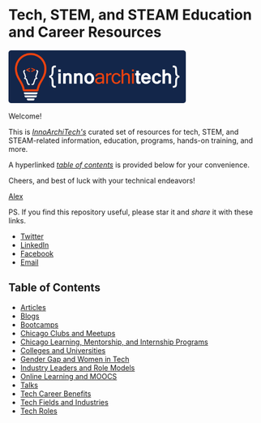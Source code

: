 # Tech, STEM, and STEAM Education and Career Resources

<p><a href="http://www.innoarchitech.com/?utm_source=github&utm_medium=repo&utm_content=repolink&utm_campaign=opensource"><img src="Assets/logo-horizontal-blue-No-Tagline.png" alt="InnoArchiTech Logo" width="350px"></a></p>

Welcome! 

This is <a href="http://www.innoarchitech.com/?utm_source=github&utm_medium=repo&utm_content=repolink&utm_campaign=opensource">_InnoArchiTech's_</a> curated set of resources for tech, STEM, and STEAM-related information, education, programs, hands-on training, and more.

A hyperlinked <a href="#toc">_table of contents_</a> is provided below for your convenience.

Cheers, and best of luck with your technical endeavors!

[Alex](http://www.innoarchitech.com/about/?utm_source=github&utm_medium=repo&utm_content=repolink&utm_campaign=opensource)

PS. If you find this repository useful, please star it and _share_ it with these links.
- [Twitter](https://twitter.com/intent/tweet?text=Tech,%20STEM,%20%26%20STEAM%20Education%20%26%20Career%20Resources%20https%3A//github.com/acastrounis/tech-stem-steam-education-career-resources%20%23Tech%20%23STEM%20%23STEAM%20%23GenderGap%20%23WomenInTech)
- [LinkedIn](https://www.linkedin.com/shareArticle?mini=true&url=https%3A//github.com/acastrounis/tech-stem-steam-education-career-resources&title=Tech,%20STEM,%20and%20STEAM%20Education%20and%20Career%20Resources&summary=&source=)
- [Facebook](https://www.facebook.com/sharer/sharer.php?u=https%3A//github.com/acastrounis/tech-stem-steam-education-career-resources)
- <a href="mailto:?&subject=GitHub Repo: Tech, STEM, and STEAM Education and Career Resources&body=Check%20out%20this%20curated%20set%20of%20resources%20for%20Tech,%20STEM,%20and%20STEAM%20education%20and%20careers!%0A%0Ahttps%3A//github.com/acastrounis/tech-stem-steam-education-career-resources%0A%0AEnjoy!">Email</a>

<h2><a name="toc">Table of Contents</a></h2>

- [Articles](https://github.com/acastrounis/tech-stem-steam-education-career-resources/blob/master/Articles.md)
- [Blogs](https://github.com/acastrounis/tech-stem-steam-education-career-resources/blob/master/Blogs.md)
- [Bootcamps](https://github.com/acastrounis/tech-stem-steam-education-career-resources/blob/master/Bootcamps.md)
- [Chicago Clubs and Meetups](https://github.com/acastrounis/tech-stem-steam-education-career-resources/blob/master/Chicago%20Clubs%20and%20Meetups.md)
- [Chicago Learning, Mentorship, and Internship Programs](https://github.com/acastrounis/tech-stem-steam-education-career-resources/blob/master/Chicago%20Learning%2C%20Mentorship%2C%20and%20Internship%20Programs.md)
- [Colleges and Universities](https://github.com/acastrounis/tech-stem-steam-education-career-resources/blob/master/Colleges%20and%20Universities.md)
- [Gender Gap and Women in Tech](https://github.com/acastrounis/tech-stem-steam-education-career-resources/blob/master/Gender%20Gap%20and%20Women%20in%20Tech.md)
- [Industry Leaders and Role Models](https://github.com/acastrounis/tech-stem-steam-education-career-resources/blob/master/Industry%20Leaders%20and%20Role%20Models.md)
- [Online Learning and MOOCS](https://github.com/acastrounis/tech-stem-steam-education-career-resources/blob/master/Online%20Learning%20and%20MOOCS.md)
- [Talks](https://github.com/acastrounis/tech-stem-steam-education-career-resources/blob/master/Talks.md)
- [Tech Career Benefits](https://github.com/acastrounis/tech-stem-steam-education-career-resources/blob/master/Tech%Career%20Benefits.md)
- [Tech Fields and Industries](https://github.com/acastrounis/tech-stem-steam-education-career-resources/blob/master/Tech%20Fields%20and%20Industries.md)
- [Tech Roles](https://github.com/acastrounis/tech-stem-steam-education-career-resources/blob/master/Tech%20Roles.md)